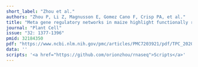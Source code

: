 ```yaml
---
short_label: "Zhou et al."
authors: "Zhou P, Li Z, Magnusson E, Gomez Cano F, Crisp PA, et al."
title: "Meta gene regulatory networks in maize highlight functionally rrelevant regulatory interactions"
journal: "Plant Cell"
issue: "32: 1377-1396"
pmid: 32184350
pdf: "https://www.ncbi.nlm.nih.gov/pmc/articles/PMC7203921/pdf/TPC_202000080DR1.pdf"
data: ''
scripts: '<a href="https://github.com/orionzhou/rnaseq">Scripts</a>'
---
```

